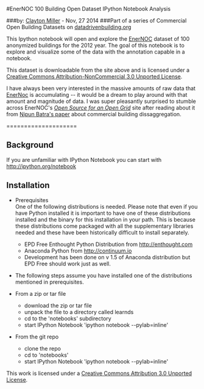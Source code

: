 #EnerNOC 100 Building Open Dataset IPython Notebook Analysis

###by: [Clayton Miller](https://www.researchgate.net/profile/Clayton_Miller2) - Nov, 27 2014
###Part of a series of Commercial Open Building Datasets on [datadrivenbuilding.org](http://datadrivenbuilding.org/)

This Ipython notebook will open and explore the [EnerNOC](http://open.enernoc.com/data/) dataset of 100 anonymized buildings for the 2012 year. The goal of this notebook is to explore and visualize some of the data with the annotation capable in a notebook.

This dataset is downloadable from the site above and is licensed under a [Creative Commons Attribution-NonCommercial 3.0 Unported License](http://creativecommons.org/licenses/by-nc/3.0/). 

I have always been very interested in the massive amounts of raw data that [EnerNoc](http://www.enernoc.com/) is accumulating -- it would be a dream to play around with that amount and magnitude of data. I was super pleasantly surprised to stumble across  EnerNOC's [*Open Source for an Open Grid*](http://open.enernoc.com/data/) site after reading about it from [Nipun Batra's paper](http://combed.github.io/#portfolio) about commercial building dissaggregation. 

====================

Background  
----------

If you are unfamiliar with IPython Notebook you can start with http://ipython.org/notebook


Installation  
------------

* Prerequisites  
One of the following distributions is needed. Please note that even if you have Python installed it is important to have one of these distributions installed and the binary for this installation in your path. This is because these distributions come packaged with all the supplementary libraries needed and these have been historically difficult to install separately.

  * EPD Free Enthought Python Distribution from http://enthought.com
  * Anaconda Python from http://continuum.io
  * Development has been done on v 1.5 of Anaconda distribution but EPD Free should work just as well.

* The following steps assume you have installed one of the distributions mentioned in prerequisites.

* From a zip or tar file
    * download the zip or tar file 
    * unpack the file to a directory called learnds
    * cd to the 'notebooks' subdirectory
    * start IPython Notebook 'ipython notebook --pylab=inline'
 
* From the git repo
    * clone the repo
    * cd to 'notebooks'
    * start IPython Notebook 'ipython notebook --pylab=inline'

This work is licensed under a [Creative Commons Attribution 3.0 Unported License](http://creativecommons.org/licenses/by/3.0/).

